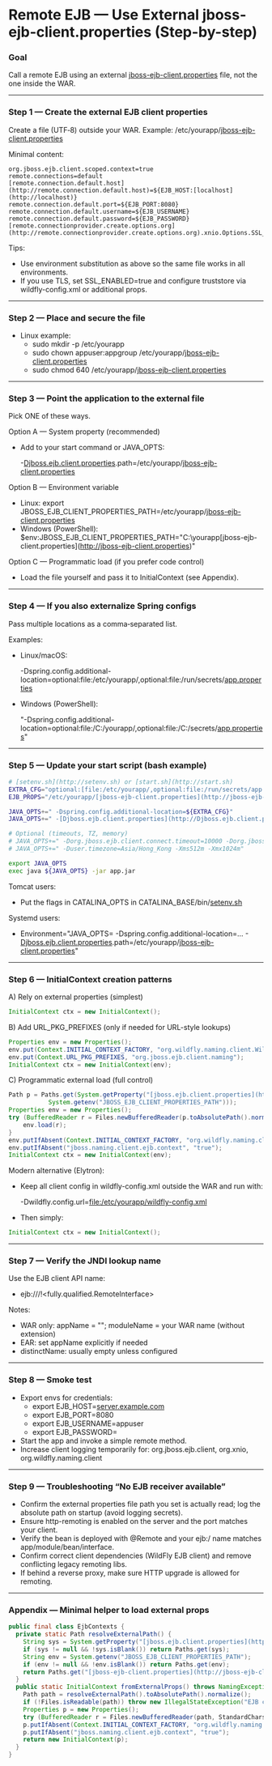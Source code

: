 # Remote EJB — Use External jboss-ejb-client.properties (Step-by-step)

### Goal

Call a remote EJB using an external [jboss-ejb-client.properties](http://jboss-ejb-client.properties) file, not the one inside the WAR.

---

### Step 1 — Create the external EJB client properties

Create a file (UTF‑8) outside your WAR. Example: /etc/yourapp/[jboss-ejb-client.properties](http://jboss-ejb-client.properties)

Minimal content:

```
org.jboss.ejb.client.scoped.context=true
remote.connections=default
[remote.connection.default.host](http://remote.connection.default.host)=${EJB_HOST:[localhost](http://localhost)}
remote.connection.default.port=${EJB_PORT:8080}
remote.connection.default.username=${EJB_USERNAME}
remote.connection.default.password=${EJB_PASSWORD}
[remote.connectionprovider.create.options.org](http://remote.connectionprovider.create.options.org).xnio.Options.SSL_ENABLED=false
```

Tips:

- Use environment substitution as above so the same file works in all environments.
- If you use TLS, set SSL_ENABLED=true and configure truststore via wildfly-config.xml or additional props.

---

### Step 2 — Place and secure the file

- Linux example:
    - sudo mkdir -p /etc/yourapp
    - sudo chown appuser:appgroup /etc/yourapp/[jboss-ejb-client.properties](http://jboss-ejb-client.properties)
    - sudo chmod 640 /etc/yourapp/[jboss-ejb-client.properties](http://jboss-ejb-client.properties)

---

### Step 3 — Point the application to the external file

Pick ONE of these ways.

Option A — System property (recommended)

- Add to your start command or JAVA_OPTS:
    
    -[Djboss.ejb.client.properties](http://Djboss.ejb.client.properties).path=/etc/yourapp/[jboss-ejb-client.properties](http://jboss-ejb-client.properties)
    

Option B — Environment variable

- Linux: export JBOSS_EJB_CLIENT_PROPERTIES_PATH=/etc/yourapp/[jboss-ejb-client.properties](http://jboss-ejb-client.properties)
- Windows (PowerShell): $env:JBOSS_EJB_CLIENT_PROPERTIES_PATH="C:\yourapp\[jboss-ejb-client.properties](http://jboss-ejb-client.properties)"

Option C — Programmatic load (if you prefer code control)

- Load the file yourself and pass it to InitialContext (see Appendix).

---

### Step 4 — If you also externalize Spring configs

Pass multiple locations as a comma‑separated list.

Examples:

- Linux/macOS:
    
    -Dspring.config.additional-location=optional:file:/etc/yourapp/,optional:file:/run/secrets/[app.properties](http://app.properties)
    
- Windows (PowerShell):
    
    "-Dspring.config.additional-location=optional:file:/C:/yourapp/,optional:file:/C:/secrets/[app.properties](http://app.properties)"
    

---

### Step 5 — Update your start script (bash example)

```bash
# [setenv.sh](http://setenv.sh) or [start.sh](http://start.sh)
EXTRA_CFG="optional:[file:/etc/yourapp/,optional:file:/run/secrets/app.properties](file:/etc/yourapp/,optional:file:/run/secrets/app.properties)"
EJB_PROPS="/etc/yourapp/[jboss-ejb-client.properties](http://jboss-ejb-client.properties)"

JAVA_OPTS+=" -Dspring.config.additional-location=${EXTRA_CFG}"
JAVA_OPTS+=" -[Djboss.ejb.client.properties](http://Djboss.ejb.client.properties).path=${EJB_PROPS}"

# Optional (timeouts, TZ, memory)
# JAVA_OPTS+=" -Dorg.jboss.ejb.client.connect.timeout=10000 -Dorg.jboss.ejb.client.invocation.timeout=20000"
# JAVA_OPTS+=" -Duser.timezone=Asia/Hong_Kong -Xms512m -Xmx1024m"

export JAVA_OPTS
exec java ${JAVA_OPTS} -jar app.jar
```

Tomcat users:

- Put the flags in CATALINA_OPTS in CATALINA_BASE/bin/[setenv.sh](http://setenv.sh)

Systemd users:

- Environment="JAVA_OPTS= -Dspring.config.additional-location=... -[Djboss.ejb.client.properties](http://Djboss.ejb.client.properties).path=/etc/yourapp/[jboss-ejb-client.properties](http://jboss-ejb-client.properties)"

---

### Step 6 — InitialContext creation patterns

A) Rely on external properties (simplest)

```java
InitialContext ctx = new InitialContext();
```

B) Add URL_PKG_PREFIXES (only if needed for URL-style lookups)

```java
Properties env = new Properties();
env.put(Context.INITIAL_CONTEXT_FACTORY, "org.wildfly.naming.client.WildFlyInitialContextFactory");
env.put(Context.URL_PKG_PREFIXES, "org.jboss.ejb.client.naming");
InitialContext ctx = new InitialContext(env);
```

C) Programmatic external load (full control)

```java
Path p = Paths.get(System.getProperty("[jboss.ejb.client.properties](http://jboss.ejb.client.properties).path",
           System.getenv("JBOSS_EJB_CLIENT_PROPERTIES_PATH")));
Properties env = new Properties();
try (BufferedReader r = Files.newBufferedReader(p.toAbsolutePath().normalize(), StandardCharsets.UTF_8)) {
    env.load(r);
}
env.putIfAbsent(Context.INITIAL_CONTEXT_FACTORY, "org.wildfly.naming.client.WildFlyInitialContextFactory");
env.putIfAbsent("jboss.naming.client.ejb.context", "true");
InitialContext ctx = new InitialContext(env);
```

Modern alternative (Elytron):

- Keep all client config in wildfly-config.xml outside the WAR and run with:
    
    -Dwildfly.config.url=[file:/etc/yourapp/wildfly-config.xml](file:/etc/yourapp/wildfly-config.xml)
    
- Then simply:

```java
InitialContext ctx = new InitialContext();
```

---

### Step 7 — Verify the JNDI lookup name

Use the EJB client API name:

- ejb:/<appName or empty>/<moduleName>/<beanName>!<fully.qualified.RemoteInterface>

Notes:

- WAR only: appName = ""; moduleName = your WAR name (without extension)
- EAR: set appName explicitly if needed
- distinctName: usually empty unless configured

---

### Step 8 — Smoke test

- Export envs for credentials:
    - export EJB_HOST=[server.example.com](http://server.example.com)
    - export EJB_PORT=8080
    - export EJB_USERNAME=appuser
    - export EJB_PASSWORD=
- Start the app and invoke a simple remote method.
- Increase client logging temporarily for: org.jboss.ejb.client, org.xnio, org.wildfly.naming.client

---

### Step 9 — Troubleshooting “No EJB receiver available”

- Confirm the external properties file path you set is actually read; log the absolute path on startup (avoid logging secrets).
- Ensure http-remoting is enabled on the server and the port matches your client.
- Verify the bean is deployed with @Remote and your ejb:/ name matches app/module/bean/interface.
- Confirm correct client dependencies (WildFly EJB client) and remove conflicting legacy remoting libs.
- If behind a reverse proxy, make sure HTTP upgrade is allowed for remoting.

---

### Appendix — Minimal helper to load external props

```java
public final class EjbContexts {
  private static Path resolveExternalPath() {
    String sys = System.getProperty("[jboss.ejb.client.properties](http://jboss.ejb.client.properties).path");
    if (sys != null && !sys.isBlank()) return Paths.get(sys);
    String env = System.getenv("JBOSS_EJB_CLIENT_PROPERTIES_PATH");
    if (env != null && !env.isBlank()) return Paths.get(env);
    return Paths.get("[jboss-ejb-client.properties](http://jboss-ejb-client.properties)"); // working dir fallback
  }
  public static InitialContext fromExternalProps() throws NamingException, IOException {
    Path path = resolveExternalPath().toAbsolutePath().normalize();
    if (!Files.isReadable(path)) throw new IllegalStateException("EJB client properties not readable: " + path);
    Properties p = new Properties();
    try (BufferedReader r = Files.newBufferedReader(path, StandardCharsets.UTF_8)) { p.load(r); }
    p.putIfAbsent(Context.INITIAL_CONTEXT_FACTORY, "org.wildfly.naming.client.WildFlyInitialContextFactory");
    p.putIfAbsent("jboss.naming.client.ejb.context", "true");
    return new InitialContext(p);
  }
}
```